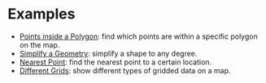 # Examples

- [Points inside a Polygon](@ref): find which points are within a specific polygon on the map.
- [Simplify a Geometry](@ref): simplify a shape to any degree.
- [Nearest Point](@ref): find the nearest point to a certain location.
- [Different Grids](@ref): show different types of gridded data on a map.
